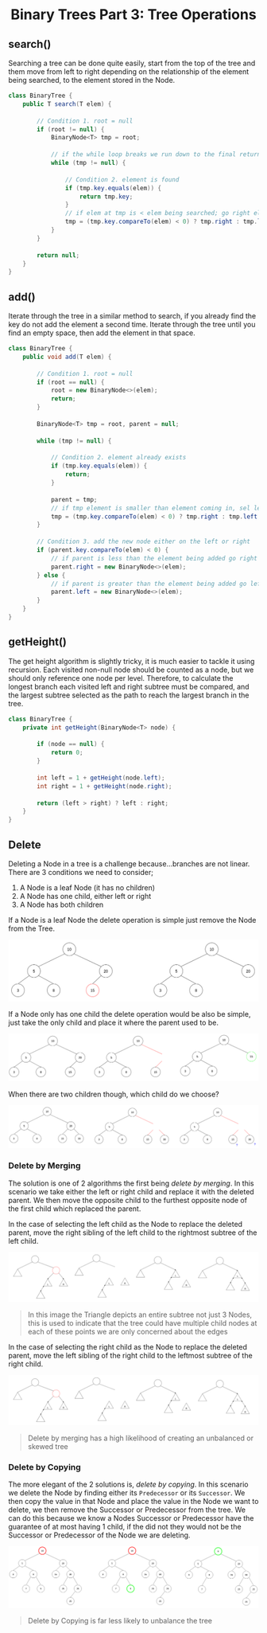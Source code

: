 <div align="center"><h1> Binary Trees Part 3: Tree Operations </h1></div>

## search()

Searching a tree can be done quite easily, start from the top of the tree and them move from left to right depending on
the relationship of the element being searched, to the element stored in the Node.

```java 
class BinaryTree {
    public T search(T elem) {

        // Condition 1. root = null
        if (root != null) {
            BinaryNode<T> tmp = root;

            // if the while loop breaks we run down to the final return statement and return null
            while (tmp != null) {

                // Condition 2. element is found
                if (tmp.key.equals(elem)) {
                    return tmp.key;
                }
                // if elem at tmp is < elem being searched; go right else go left 
                tmp = (tmp.key.compareTo(elem) < 0) ? tmp.right : tmp.left;
            }
        }

        return null;
    }
}
```

## add()

Iterate through the tree in a similar method to search, if you already find the key do not add the element a second
time. Iterate through the tree until you find an empty space, then add the element in that space.

```java
class BinaryTree {
    public void add(T elem) {

        // Condition 1. root = null
        if (root == null) {
            root = new BinaryNode<>(elem);
            return;
        }

        BinaryNode<T> tmp = root, parent = null;

        while (tmp != null) {

            // Condition 2. element already exists
            if (tmp.key.equals(elem)) {
                return;
            }

            parent = tmp;
            // if tmp element is smaller than element coming in, sel left else set right
            tmp = (tmp.key.compareTo(elem) < 0) ? tmp.right : tmp.left;
        }

        // Condition 3. add the new node either on the left or right
        if (parent.key.compareTo(elem) < 0) {
            // if parent is less than the element being added go right
            parent.right = new BinaryNode<>(elem);
        } else {
            // if parent is greater than the element being added go left instead
            parent.left = new BinaryNode<>(elem);
        }
    }
}
```

## getHeight()

The get height algorithm is slightly tricky, it is much easier to tackle it using recursion. Each visited non-null node
should be counted as a node, but we should only reference one node per level. Therefore, to calculate the longest branch
each visited left and right subtree must be compared, and the largest subtree selected as the path to reach the largest
branch in the tree.

```java
class BinaryTree {
    private int getHeight(BinaryNode<T> node) {

        if (node == null) {
            return 0;
        }

        int left = 1 + getHeight(node.left);
        int right = 1 + getHeight(node.right);

        return (left > right) ? left : right;
    }
}

```

## Delete

Deleting a Node in a tree is a challenge because...branches are not linear. There are 3 conditions we need to consider;

1. A Node is a leaf Node (it has no children)
2. A Node has one child, either left or right
3. A Node has both children

If a Node is a leaf Node the delete operation is simple just remove the Node from the Tree.

<img src="images/leaf_delete.png" alt="delete leaf node">

If a Node only has one child the delete operation would be also be simple, just take the only child and place it where
the parent used to be.

<img src="images/simple_delete.png" alt="simple delete with single child">

When there are two children though, which child do we choose?

<img src="images/complex_delete.png" alt="complicated delete scenario with multiple children">

### Delete by Merging

The solution is one of 2 algorithms the first being *delete by merging*. In this scenario we take either the left or
right child and replace it with the deleted parent. We then move the opposite child to the furthest opposite node of the
first child which replaced the parent.

In the case of selecting the left child as the Node to replace the deleted parent, move the right sibling of the left
child to the rightmost subtree of the left child.

<img src="images/left_merge.png" alt="delete by merge choosing the left child">

> In this image the Triangle depicts an entire subtree not just 3 Nodes, this is used to indicate that
> the tree could have multiple child nodes at each of these points we are only concerned about the edges

In the case of selecting the right child as the Node to replace the deleted parent, move the left sibling of the right
child to the leftmost subtree of the right child.

<img src="images/right_merge.png" alt="delete by merge choosing the right child">

> Delete by merging has a high likelihood of creating an unbalanced or skewed tree

### Delete by Copying

The more elegant of the 2 solutions is, *delete by copying*. In this scenario we delete the Node by finding either its
`Predecessor` or its `Successor`. We then copy the value in that Node and place the value in the Node we want to delete,
we then remove the Successor or Predecessor from the tree. We can do this because we know a Nodes Successor or
Predecessor have the guarantee of at most having 1 child, if the did not they would not be the Successor or Predecessor
of the Node we are deleting.

<img src="images/delete_by_copying.png" alt="delete by copying">

> Delete by Copying is far less likely to unbalance the tree
